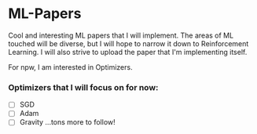 # ML-Papers
Cool and interesting ML papers that I will implement. The areas of ML touched will be diverse, but I will hope to narrow it down to Reinforcement Learning. I will also strive to upload the paper that I'm implementing itself.

For npw, I am interested in Optimizers.

### Optimizers that I will focus on for now:
- [ ] SGD
- [ ] Adam
- [ ] Gravity
...tons more to follow!
